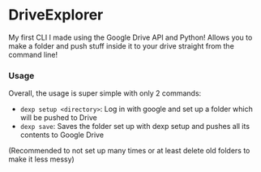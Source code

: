 # DriveExplorer

My first CLI I made using the Google Drive API and Python! Allows you to make a folder and push stuff inside it to your drive straight from the command line!

### Usage

Overall, the usage is super simple with only 2 commands:

- ```dexp setup <directory>```: Log in with google and set up a folder which will be pushed to Drive  
- ```dexp save```: Saves the folder set up with dexp setup and pushes all its contents to Google Drive

(Recommended to not set up many times or at least delete old folders to make it less messy)
